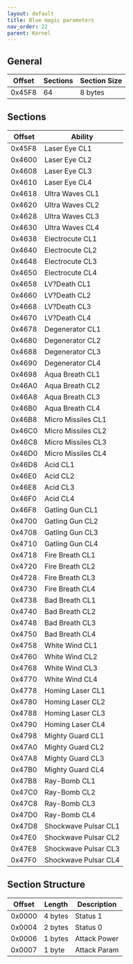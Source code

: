 ```yaml
---
layout: default
title: Blue magic parameters
nav_order: 22
parent: Kernel
---
```


## General

| Offset | Sections | Section Size |
|--------|----------|--------------|
| 0x45F8 | 64       | 8 bytes      |

## Sections

| Offset | Ability              |
|--------|----------------------|
| 0x45F8 | Laser Eye CL1        |
| 0x4600 | Laser Eye CL2        |
| 0x4608 | Laser Eye CL3        |
| 0x4610 | Laser Eye CL4        |
| 0x4618 | Ultra Waves CL1      |
| 0x4620 | Ultra Waves CL2      |
| 0x4628 | Ultra Waves CL3      |
| 0x4630 | Ultra Waves CL4      |
| 0x4638 | Electrocute CL1      |
| 0x4640 | Electrocute CL2      |
| 0x4648 | Electrocute CL3      |
| 0x4650 | Electrocute CL4      |
| 0x4658 | LV?Death CL1         |
| 0x4660 | LV?Death CL2         |
| 0x4668 | LV?Death CL3         |
| 0x4670 | LV?Death CL4         |
| 0x4678 | Degenerator CL1      |
| 0x4680 | Degenerator CL2      |
| 0x4688 | Degenerator CL3      |
| 0x4690 | Degenerator CL4      |
| 0x4698 | Aqua Breath CL1      |
| 0x46A0 | Aqua Breath CL2      |
| 0x46A8 | Aqua Breath CL3      |
| 0x46B0 | Aqua Breath CL4      |
| 0x46B8 | Micro Missiles CL1   |
| 0x46C0 | Micro Missiles CL2   |
| 0x46C8 | Micro Missiles CL3   |
| 0x46D0 | Micro Missiles CL4   |
| 0x46D8 | Acid CL1             |
| 0x46E0 | Acid CL2             |
| 0x46E8 | Acid CL3             |
| 0x46F0 | Acid CL4             |
| 0x46F8 | Gatling Gun CL1      |
| 0x4700 | Gatling Gun CL2      |
| 0x4708 | Gatling Gun CL3      |
| 0x4710 | Gatling Gun CL4      |
| 0x4718 | Fire Breath CL1      |
| 0x4720 | Fire Breath CL2      |
| 0x4728 | Fire Breath CL3      |
| 0x4730 | Fire Breath CL4      |
| 0x4738 | Bad Breath CL1       |
| 0x4740 | Bad Breath CL2       |
| 0x4748 | Bad Breath CL3       |
| 0x4750 | Bad Breath CL4       |
| 0x4758 | White Wind CL1       |
| 0x4760 | White Wind CL2       |
| 0x4768 | White Wind CL3       |
| 0x4770 | White Wind CL4       |
| 0x4778 | Homing Laser CL1     |
| 0x4780 | Homing Laser CL2     |
| 0x4788 | Homing Laser CL3     |
| 0x4790 | Homing Laser CL4     |
| 0x4798 | Mighty Guard CL1     |
| 0x47A0 | Mighty Guard CL2     |
| 0x47A8 | Mighty Guard CL3     |
| 0x47B0 | Mighty Guard CL4     |
| 0x47B8 | Ray-Bomb CL1         |
| 0x47C0 | Ray-Bomb CL2         |
| 0x47C8 | Ray-Bomb CL3         |
| 0x47D0 | Ray-Bomb CL4         |
| 0x47D8 | Shockwave Pulsar CL1 |
| 0x47E0 | Shockwave Pulsar CL2 |
| 0x47E8 | Shockwave Pulsar CL3 |
| 0x47F0 | Shockwave Pulsar CL4 |

## Section Structure

| Offset | Length  | Description  |
|--------|---------|--------------|
| 0x0000 | 4 bytes | Status 1     |
| 0x0004 | 2 bytes | Status 0     |
| 0x0006 | 1 bytes | Attack Power |
| 0x0007 | 1 byte  | Attack Param |